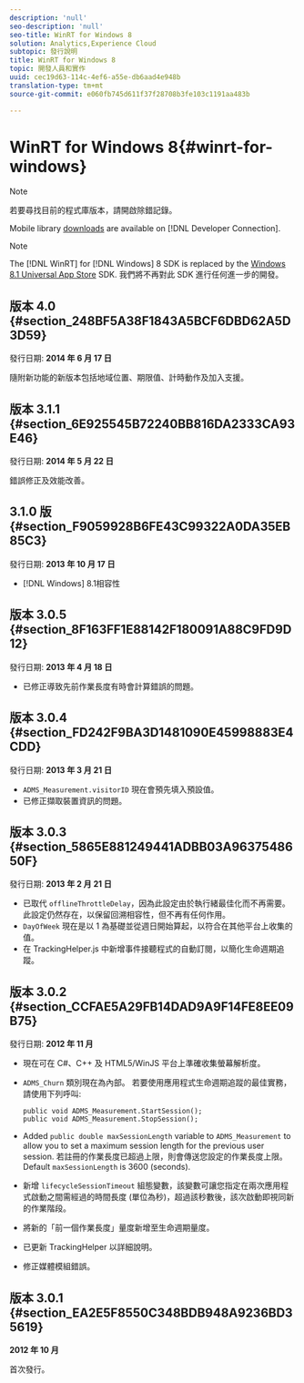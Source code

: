```yaml
---
description: 'null'
seo-description: 'null'
seo-title: WinRT for Windows 8
solution: Analytics,Experience Cloud
subtopic: 發行說明
title: WinRT for Windows 8
topic: 開發人員和實作
uuid: cec19d63-114c-4ef6-a55e-db6aad4e948b
translation-type: tm+mt
source-git-commit: e060fb745d611f37f28708b3fe103c1191aa483b

---
```



# WinRT for Windows 8{#winrt-for-windows}

>[!NOTE]
>
>若要尋找目前的程式庫版本，請開啟除錯記錄。

Mobile library [downloads](https://marketing.adobe.com/developer/get-started/mobile/c-measuring-mobile-applications) are available on [!DNL Developer Connection].

>[!NOTE]
>
>The [!DNL WinRT] for [!DNL Windows] 8 SDK is replaced by the [Windows 8.1 Universal App Store](../appmeasurement-release-notes/c-release-notes-winu.md#concept_79EEB87B0FEC4F6DB11BE8ED417A970E) SDK. 我們將不再對此 SDK 進行任何進一步的開發。

## 版本 4.0 {#section_248BF5A38F1843A5BCF6DBD62A5D3D59}

發行日期: **2014 年 6 月 17 日**

隨附新功能的新版本包括地域位置、期限值、計時動作及加入支援。

## 版本 3.1.1 {#section_6E925545B72240BB816DA2333CA93E46}

發行日期: **2014 年 5 月 22 日**

錯誤修正及效能改善。

## 3.1.0 版 {#section_F9059928B6FE43C99322A0DA35EB85C3}

發行日期: **2013 年 10 月 17 日**

* [!DNL Windows] 8.1相容性

## 版本 3.0.5 {#section_8F163FF1E88142F180091A88C9FD9D12}

發行日期: **2013 年 4 月 18 日**

* 已修正導致先前作業長度有時會計算錯誤的問題。

## 版本 3.0.4 {#section_FD242F9BA3D1481090E45998883E4CDD}

發行日期: **2013 年 3 月 21 日**

* `ADMS_Measurement.visitorID` 現在會預先填入預設值。
* 已修正擷取裝置資訊的問題。

## 版本 3.0.3 {#section_5865E881249441ADBB03A9637548650F}

發行日期: **2013 年 2 月 21 日**

* 已取代 `offlineThrottleDelay`，因為此設定由於執行緒最佳化而不再需要。此設定仍然存在，以保留回溯相容性，但不再有任何作用。
* `DayOfWeek` 現在是以 1 為基礎並從週日開始算起，以符合在其他平台上收集的值。
* 在 TrackingHelper.js 中新增事件接聽程式的自動訂閱，以簡化生命週期追蹤。

## 版本 3.0.2 {#section_CCFAE5A29FB14DAD9A9F14FE8EE09B75}

發行日期: **2012 年 11 月**

* 現在可在 C#、C++ 及 HTML5/WinJS 平台上準確收集螢幕解析度。
* `ADMS_Churn` 類別現在為內部。 若要使用應用程式生命週期追蹤的最佳實務，請使用下列呼叫:

   ```
   public void ADMS_Measurement.StartSession(); 
   public void ADMS_Measurement.StopSession();
   ```

* Added `public double maxSessionLength` variable to `ADMS_Measurement` to allow you to set a maximum session length for the previous user session. 若註冊的作業長度已超過上限，則會傳送您設定的作業長度上限。Default `maxSessionLength` is 3600 (seconds).
* 新增 `lifecycleSessionTimeout` 組態變數，該變數可讓您指定在兩次應用程式啟動之間需經過的時間長度 (單位為秒)，超過該秒數後，該次啟動即視同新的作業階段。
* 將新的「前一個作業長度」量度新增至生命週期量度。
* 已更新 TrackingHelper 以詳細說明。
* 修正媒體模組錯誤。

## 版本 3.0.1 {#section_EA2E5F8550C348BDB948A9236BD35619}

**2012 年 10 月**

首次發行。
